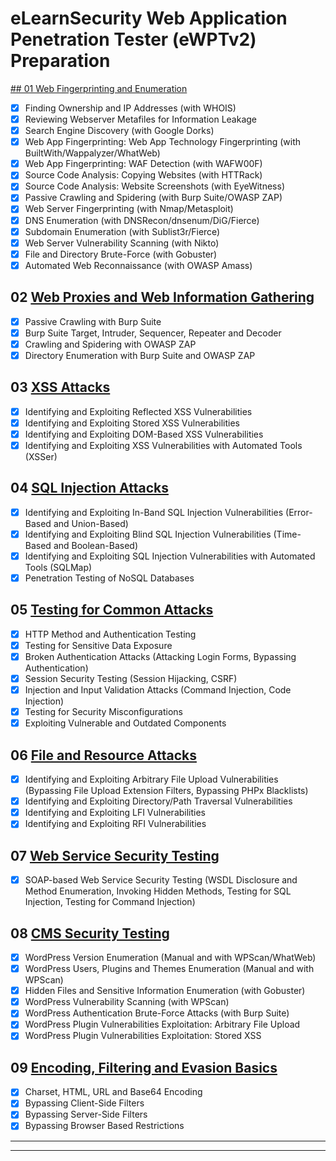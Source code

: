 # eLearnSecurity Web Application Penetration Tester (eWPTv2) Preparation

[## 01 Web Fingerprinting and Enumeration](./01_web_fingerprinting_and_enumeration.md)

- [x] Finding Ownership and IP Addresses (with WHOIS)
- [x] Reviewing Webserver Metafiles for Information Leakage
- [x] Search Engine Discovery (with Google Dorks)
- [x] Web App Fingerprinting: Web App Technology Fingerprinting (with BuiltWith/Wappalyzer/WhatWeb)
- [x] Web App Fingerprinting: WAF Detection (with WAFW00F)
- [x] Source Code Analysis: Copying Websites (with HTTRack)
- [x] Source Code Analysis: Website Screenshots (with EyeWitness)
- [x] Passive Crawling and Spidering (with Burp Suite/OWASP ZAP)
- [x] Web Server Fingerprinting (with Nmap/Metasploit)
- [x] DNS Enumeration (with DNSRecon/dnsenum/DiG/Fierce)
- [x] Subdomain Enumeration (with Sublist3r/Fierce)
- [x] Web Server Vulnerability Scanning (with Nikto)
- [x] File and Directory Brute-Force (with Gobuster)
- [x] Automated Web Reconnaissance (with OWASP Amass)

## 02 [Web Proxies and Web Information Gathering](./02_web_proxies_and_web_information_gathering.md)

- [x] Passive Crawling with Burp Suite
- [x] Burp Suite Target, Intruder, Sequencer, Repeater and Decoder
- [x] Crawling and Spidering with OWASP ZAP
- [x] Directory Enumeration with Burp Suite and OWASP ZAP

## 03 [XSS Attacks](./03_xss_attacks.md)

- [x] Identifying and Exploiting Reflected XSS Vulnerabilities
- [x] Identifying and Exploiting Stored XSS Vulnerabilities
- [x] Identifying and Exploiting DOM-Based XSS Vulnerabilities
- [x] Identifying and Exploiting XSS Vulnerabilities with Automated Tools (XSSer)

## 04 [SQL Injection Attacks](./04_sql_injection_attacks.md)

- [x] Identifying and Exploiting In-Band SQL Injection Vulnerabilities (Error-Based and Union-Based)
- [x] Identifying and Exploiting Blind SQL Injection Vulnerabilities (Time-Based and Boolean-Based)
- [x] Identifying and Exploiting SQL Injection Vulnerabilities with Automated Tools (SQLMap)
- [x] Penetration Testing of NoSQL Databases

## 05 [Testing for Common Attacks](./05_testing_for_common_attacks.md)

- [x] HTTP Method and Authentication Testing
- [x] Testing for Sensitive Data Exposure
- [x] Broken Authentication Attacks (Attacking Login Forms, Bypassing Authentication)
- [x] Session Security Testing (Session Hijacking, CSRF)
- [x] Injection and Input Validation Attacks (Command Injection, Code Injection)
- [x] Testing for Security Misconfigurations
- [x] Exploiting Vulnerable and Outdated Components

## 06 [File and Resource Attacks](./06_file_and_resource_attacks.md)

- [x] Identifying and Exploiting Arbitrary File Upload Vulnerabilities (Bypassing File Upload Extension Filters, Bypassing PHPx Blacklists)
- [x] Identifying and Exploiting Directory/Path Traversal Vulnerabilities
- [x] Identifying and Exploiting LFI Vulnerabilities
- [x] Identifying and Exploiting RFI Vulnerabilities

## 07 [Web Service Security Testing](./07_web_service_security_testing.md)

- [x] SOAP-based Web Service Security Testing (WSDL Disclosure and Method Enumeration, Invoking Hidden Methods, Testing for SQL Injection, Testing for Command Injection)

## 08 [CMS Security Testing](./08_cms_security_testing.md)

- [x] WordPress Version Enumeration (Manual and with WPScan/WhatWeb)
- [x] WordPress Users, Plugins and Themes Enumeration (Manual and with WPScan)
- [x] Hidden Files and Sensitive Information Enumeration (with Gobuster)
- [x] WordPress Vulnerability Scanning (with WPScan)
- [x] WordPress Authentication Brute-Force Attacks (with Burp Suite)
- [x] WordPress Plugin Vulnerabilities Exploitation: Arbitrary File Upload
- [x] WordPress Plugin Vulnerabilities Exploitation: Stored XSS

## 09 [Encoding, Filtering and Evasion Basics](./09_encoding_filtering_and_evasion_basics.md)

- [x] Charset, HTML, URL and Base64 Encoding
- [x] Bypassing Client-Side Filters
- [x] Bypassing Server-Side Filters
- [x] Bypassing Browser Based Restrictions

---
---
